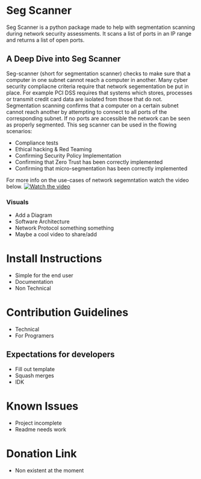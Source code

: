 # Seg Scanner
Seg Scanner is a python package made to help with segmentation scanning during network security assessments. It scans a list of ports in an IP range and returns a list of open ports.

## A Deep Dive into Seg Scanner
Seg-scanner (short for segmentation scanner) checks to make sure that a computer in one subnet cannot reach a computer in another. Many cyber security compliacne criteria require that network segementation be put in place. For example PCI DSS requires that systems which stores, processes or transmit credit card data are isolated from those that do not. Segmentation scanning confirms that a computer on a certain subnet cannot reach another by attempting to connect to all ports of the corresponding subnet. If no ports are accessible the network can be seen as properly segmented. This seg scanner can be used in the flowing scenarios:
- Compliance tests
- Ethical hacking & Red Teaming
- Confirming Security Policy Implementation
- Confirming that Zero Trust has been correctly implemented
- Confirming that micro-segmentation has been correctly implemented

For more info on the use-cases of network segemntation watch the video below.
[![Watch the video](https://img.youtube.com/vi/ouvqTP3RajU/maxresdefault.jpg)](https://youtu.be/ouvqTP3RajU)

### Visuals
- Add a Diagram
- Software Architecture
- Network Protocol something something 
- Maybe a cool video to share/add

# Install Instructions
- Simple for the end user
- Documentation
- Non Technical

# Contribution Guidelines
- Technical
- For Programers
 
## Expectations for developers
- Fill out template 
- Squash merges
- IDK

# Known Issues
- Project incomplete
- Readme needs work

# Donation Link
- Non existent at the moment